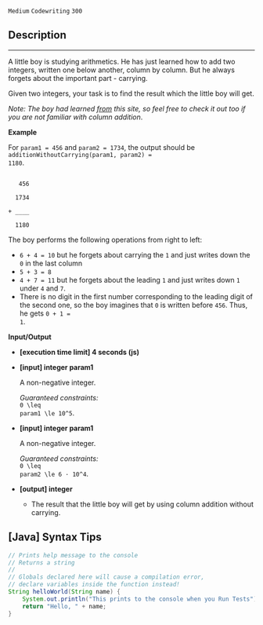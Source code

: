 `Medium`	`Codewriting` 	`300`

## Description

---

A little boy is studying arithmetics. He has just learned how to add two integers, written one below another, column by column. But he always forgets about the important part - carrying.

Given two integers, your task is to find the result which the little boy will get.

_Note: The boy had learned [from](https://www.mathsisfun.com/numbers/addition-column.html) this site, so feel free to check it out too if you are not familiar with column addition_.

**Example**

For <code>param1 = 456</code> and <code>param2 = 1734</code>, the output should be
<code>additionWithoutCarrying(param1, param2) = 1180</code>.

<code>
&nbsp;&nbsp;&nbsp;456<br>
&nbsp;&nbsp;1734<br>
+ ____<br>
&nbsp;&nbsp;1180
</code>

The boy performs the following operations from right to left:

- <code>6 + 4 = 10</code> but he forgets about carrying the <code>1</code> and just writes down the <code>0</code> in the last column
- <code>5 + 3 = 8</code>
- <code>4 + 7 = 11</code> but he forgets about the leading <code>1</code> and just writes down <code>1</code> under <code>4</code> and <code>7</code>.
- There is no digit in the first number corresponding to the leading digit of the second one, so the boy imagines that <code>0</code> is written before <code>456</code>. Thus, he gets <code>0 + 1 = 1</code>.

**Input/Output**

- **[execution time limit] 4 seconds (js)**

- **[input] integer param1**

  A non-negative integer.<br>

  _Guaranteed constraints:_<br>
  <code type='math/tex'>0 \leq param1 \le 10^5</code>.

- **[input] integer param1**

  A non-negative integer.<br>

  _Guaranteed constraints:_<br>
  <code type='math/tex'>0 \leq param2 \le 6 · 10^4</code>.

- **[output] integer**
  - The result that the little boy will get by using column addition without carrying.

## [Java] Syntax Tips

``` java
// Prints help message to the console
// Returns a string
// 
// Globals declared here will cause a compilation error,
// declare variables inside the function instead!
String helloWorld(String name) {
    System.out.println("This prints to the console when you Run Tests");
    return "Hello, " + name;
}
```
